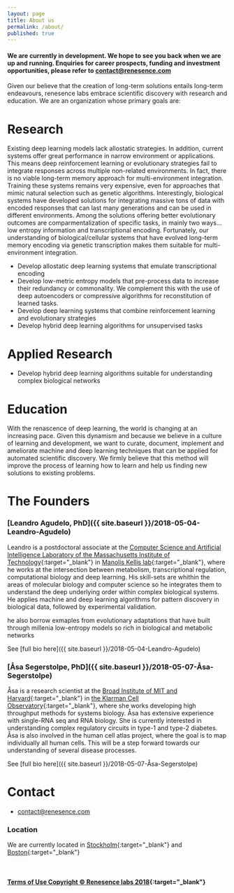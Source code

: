 ```yaml
---
layout: page
title: About us
permalink: /about/
published: true
---
```

#### We are currently in development. We hope to see you back when we are up and running. Enquiries for career prospects, funding and investment opportunities, please refer to [contact@renesence.com](mailto:email@domain.com)

Given our believe that the creation of long-term solutions entails long-term endeavours, renesence labs embrace scientific discovery with research and education. We are an organization whose primary goals are:


# Research

Existing deep learning models lack allostatic strategies. In addition, current systems offer great performance in narrow environment or applications. This means deep reinforcement learning or evolutionary strategies fail to integrate responses across multiple non-related environments. In fact, there is no viable long-term memory approach for multi-environment integration. Training these systems remains very expensive, even for approaches that mimic natural selection such as genetic algorithms. Interestingly, biological systems have developed solutions for integrating massive tons of data with encoded responses that can last many generations and can be used in different environments. Among the solutions offering better evolutionary outcomes are comparmentalization of specific tasks, in mainly two ways... low entropy information and transcriptional encoding. Fortunately, our understanding of biological/cellular systems that have evolved long-term memory encoding via genetic transcription makes them suitable for multi-environment integration.

- Develop allostatic deep learning systems that emulate transcriptional encoding
- Develop low-metric entropy models that pre-process data to increase their redundancy or commonality. We complement this with the use of deep autoencoders or compressive algorithms for reconstitution of learned tasks. 
- Develop deep learning systems that combine reinforcement learning and evolutionary strategies
- Develop hybrid deep learning algorithms for unsupervised tasks


# Applied Research

- Develop hybrid deep learning algorithms suitable for understanding complex biological networks 


# Education

With the renascence of deep learning, the world is changing at an increasing pace. Given this dynamism and because we believe in a culture of learning and development, we want to curate, document, implement and ameliorate machine and deep learning techniques that can be applied for automated scientific discovery. We firmly believe that this method will improve the process of learning how to learn and help us finding new solutions to existing problems.


# The Founders
### [Leandro Agudelo, PhD]({{ site.baseurl }}/2018-05-04-Leandro-Agudelo)
Leandro is a postdoctoral associate at the [Computer Science and Artificial Intelligence Laboratory of the Massachusetts Institute of Technology](https://www.csail.mit.edu/){:target="_blank"} in [Manolis Kellis lab](http://compbio.mit.edu/compbio.html){:target="_blank"}, where he works at the intersection between metabolism, transcriptional regulation, computational biology and deep learning. His skill-sets are whithin the areas of molecular biology and computer science so he integrates them to understand the deep underlying order within complex biological systems. He applies machine and deep learning algorithms for pattern discovery in biological data, followed by experimental validation.   

he also borrow exmaples from evolutionary adaptations that have built through millenia low-entropy models so rich in biological and metabolic networks

See [full bio here]({{ site.baseurl }}/2018-05-04-Leandro-Agudelo)		


### [Åsa Segerstolpe, PhD]({{ site.baseurl }}/2018-05-07-Åsa-Segerstolpe)
Åsa is a research scientist at the [Broad Institute of MIT and Harvard](https://www.broadinstitute.org/){:target="_blank"} in [the Klarman Cell Observatory](https://www.broadinstitute.org/klarman-cell-observatory){:target="_blank"}, where she works developing high throughput methods for systems biology. Åsa has extensive experience with single-RNA seq and RNA biology. She is currently interested in understanding complex regulatory circuits in type-1 and type-2 diabetes. Åsa is also involved in the human cell atlas project, where the goal is to map individually all human cells. This will be a step forward towards our understanding of several disease processes. 

See [full bio here]({{ site.baseurl }}/2018-05-07-Åsa-Segerstolpe)	


# Contact

- [contact@renesence.com](mailto:email@domain.com)


### Location 
We are currently located in [Stockholm](https://goo.gl/maps/3wWs6dNhyyj){:target="_blank"} and [Boston](https://goo.gl/maps/C9Ra8WjCXdx){:target="_blank"}

<br />



#### [Terms of Use Copyright © Renesence labs 2018](https://app.termly.io/document/terms-of-use-for-website/216f94cc-bf38-4d06-955d-e28045c1699d){:target="_blank"}
